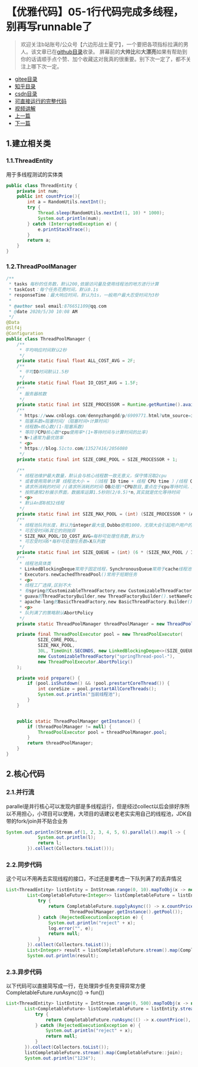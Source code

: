 # 【优雅代码】05-1行代码完成多线程，别再写runnable了
> 欢迎关注b站账号/公众号【六边形战士夏宁】，一个要把各项指标拉满的男人。该文章已在[github目录](https://github.com/edanlx/SealBook)收录。
屏幕前的**大帅比**和**大漂亮**如果有帮助到你的话请顺手点个赞、加个收藏这对我真的很重要。别下次一定了，都不关注上哪下次一定。
* [gitee目录](https://gitee.com/seal_li/SealBook)
* [知乎目录](https://zhuanlan.zhihu.com/p/338222208)
* [csdn目录](https://blog.csdn.net/seal_li/article/details/111415366)
* [可直接运行的完整代码](https://github.com/edanlx/TechingCode/tree/master/demoGrace/src/main/java/com/example/demo/lesson/grace/thread)  
* [视频讲解](https://www.bilibili.com/video/BV1jr4y1w7SH/)  
* [上一篇](./03optional.md)
* [下一篇](./05symbol.md)

## 1.建立相关类
### 1.1.ThreadEntity
用于多线程测试的实体类
```java
public class ThreadEntity {
    private int num;
    public int countPrice(){
        int a = RandomUtils.nextInt();
        try {
            Thread.sleep(RandomUtils.nextInt(1, 10) * 1000);
            System.out.println(num);
        } catch (InterruptedException e) {
            e.printStackTrace();
        }
        return a;
    }
}
```
### 1.2.ThreadPoolManager
```java
/**
 * tasks 每秒的任务数，默认200,依据访问量及使用线程池的地方进行计算
 * taskCost：每个任务花费时间，默认0.1s
 * responseTime：最大响应时间，默认为1s，一般用户最大忍受时间为3秒
 *
 * @author seal email:876651109@qq.com
 * @date 2020/5/30 10:08 AM
 */
@Data
@Slf4j
@Configuration
public class ThreadPoolManager {
    /**
     * 平均响应时间默认2秒
     */
    private static final float ALL_COST_AVG = 2F;
    /**
     * 平均IO时间默认1.5秒
     */
    private static final float IO_COST_AVG = 1.5F;
    /**
     * 服务器核数
     */
    private static final int SIZE_PROCESSOR = Runtime.getRuntime().availableProcessors();
    /**
     * https://www.cnblogs.com/dennyzhangdd/p/6909771.html?utm_source=itdadao&utm_medium=referral
     * 阻塞系数=阻塞时间/（阻塞时间+计算时间）
     * 线程数=核心数/(1-阻塞系数)
     * 等同于CPU核心数*cpu使用率*(1+等待时间与计算时间的比率)
     * N+1通常为最优效率
     * <p>
     * https://blog.51cto.com/13527416/2056080
     */
    private static final int SIZE_CORE_POOL = SIZE_PROCESSOR + 1;

    /**
     * 线程池维护最大数量，默认会与核心线程数一致无意义，保守情况取2cpu
     * 或者使用简单计算 线程池大小 = （（线程 IO time + 线程 CPU time ）/线程 CPU time ） CPU数目**
     * 请求所消耗的时间 /(请求所消耗的时间-DB处理)*CPU数目,重点在于cpu等待时间，通常为数据库DB时间
     * 按照通常2秒展示界面，数据库运算1.5秒则(2/0.5)*n,其实就是优化等待时间
     * <p>
     * 默认4n即8核32线程
     */
    private static final int SIZE_MAX_POOL = (int) (SIZE_PROCESSOR * (ALL_COST_AVG / (ALL_COST_AVG - IO_COST_AVG)));
    /**
     * 线程池队列长度，默认为integer最大值,Dubbo使用1000，无限大会引起用户用户的任务一直排队，应选择适当性丢弃，
     * 可忍受时间6其它的则抛弃
     * SIZE_MAX_POOL/IO_COST_AVG=每秒可处理任务数,默认为
     * 可忍受时间6*每秒可处理任务数=X队列数
     */
    private static final int SIZE_QUEUE = (int) (6 * (SIZE_MAX_POOL / IO_COST_AVG));
    /**
     * 线程池具体类
     * LinkedBlockingDeque常用于固定线程，SynchronousQueue常用于cache线程池
     * Executors.newCachedThreadPool()常用于短期任务
     * <p>
     * 线程工厂选择,区别不大
     * 有spring的CustomizableThreadFactory,new CustomizableThreadFactory("springThread-pool-")
     * guava的ThreadFactoryBuilder,new ThreadFactoryBuilder().setNameFormat("retryClient-pool-").build();
     * apache-lang的BasicThreadFactory,new BasicThreadFactory.Builder().namingPattern("basicThreadFactory-").build()
     * <p>
     * 队列满了的策略默认AbortPolicy
     */
    private static ThreadPoolManager threadPoolManager = new ThreadPoolManager();

    private final ThreadPoolExecutor pool = new ThreadPoolExecutor(
            SIZE_CORE_POOL,
            SIZE_MAX_POOL,
            30L, TimeUnit.SECONDS, new LinkedBlockingDeque<>(SIZE_QUEUE),
            new CustomizableThreadFactory("springThread-pool-"),
            new ThreadPoolExecutor.AbortPolicy()
    );

    private void prepare() {
        if (pool.isShutdown() && !pool.prestartCoreThread()) {
            int coreSize = pool.prestartAllCoreThreads();
            System.out.println("当前线程池");
        }
    }


    public static ThreadPoolManager getInstance() {
        if (threadPoolManager != null) {
            ThreadPoolExecutor pool = threadPoolManager.pool;
        }
        return threadPoolManager;
    }
}
```
## 2.核心代码
### 2.1.并行流
parallel是并行核心可以发现内部是多线程运行，但是经过collect以后会排好序所以不用担心，小项目可以使用，大项目的话建议老老实实用自己的线程池，JDK自带的fork/join并不贴合业务
```java
System.out.println(Stream.of(1, 2, 3, 4, 5, 6).parallel().map(l -> {
            System.out.println(l);
            return l;
        }).collect(Collectors.toList()));
```

### 2.2.同步代码
这个可以不用再去实现线程的接口，不过还是要考虑一下队列满了的丢弃情况
```java
List<ThreadEntity> listEntity = IntStream.range(0, 10).mapToObj(x -> new ThreadEntity(x)).collect(Collectors.toList());
        List<CompletableFuture<Integer>> listCompletableFuture = listEntity.stream().map(x -> {
            try {
                return CompletableFuture.supplyAsync(() -> x.countPrice(),
                        ThreadPoolManager.getInstance().getPool());
            } catch (RejectedExecutionException e) {
                System.out.println("reject" + x);
                log.error("", e);
                return null;
            }
        }).collect(Collectors.toList());
        List<Integer> result = listCompletableFuture.stream().map(CompletableFuture::join).collect(Collectors.toList());
        System.out.println(result);
```

 ### 2.3.异步代码
 以下代码可以直接简写成一行，在处理异步任务变得异常方便  
 CompletableFuture.runAsync(() -> fun())  

 ```java
 List<ThreadEntity> listEntity = IntStream.range(0, 500).mapToObj(x -> new ThreadEntity(x)).collect(Collectors.toList());
        List<CompletableFuture> listCompletableFuture = listEntity.stream().map(x -> {
            try {
                return CompletableFuture.runAsync(() -> x.countPrice(), ThreadPoolManager.getInstance().getPool());
            } catch (RejectedExecutionException e) {
                System.out.println("reject" + x);
                return null;
            }
        }).collect(Collectors.toList());
        listCompletableFuture.stream().map(CompletableFuture::join);
        System.out.println("1234");

 ```